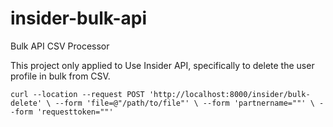 # insider-bulk-api
 Bulk API CSV Processor

This project only applied to Use Insider API, specifically to delete the user profile in bulk from CSV.

`
curl --location --request POST 'http://localhost:8000/insider/bulk-delete' \
--form 'file=@"/path/to/file"' \
--form 'partnername=""' \
--form 'requesttoken=""'
`